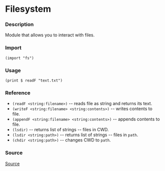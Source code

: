 # Filesystem

### Description
Module that allows you to interact with files.

### Import
```
(import "fs")
```

### Usage
```
(print $ readF "text.txt")
```

### Reference
- `(readF <string:filename>)` -- reads file as string and returns its text.
- `(writeF <string:filename> <string:contents>)` -- writes contents to file.
- `(appendF <string:filename> <string:contents>)` -- appends contents to file.
- `(lsdir)` -- returns list of strings -- files in CWD.
- `(lsdir <string:path>)` -- returns list of strings -- files in `path`.
- `(chdir <string:path>)` -- changes CWD to `path`.

### Source
[Source](https://github.com/ProggerX/lapse-hs/blob/master/src/Lapse/Modules/FS.hs)

